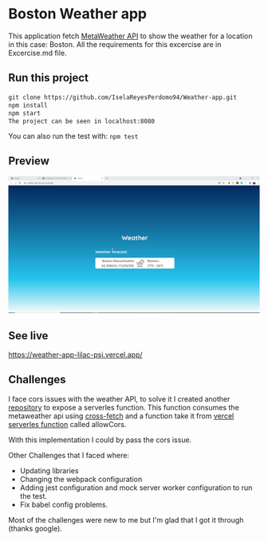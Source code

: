 # Boston Weather app 

This application fetch [MetaWeather API](https://www.metaweather.com/api/) to show the weather for a location in this case: Boston.
All the requirements for this excercise are in Excercise.md file.

## Run this project
```
git clone https://github.com/IselaReyesPerdomo94/Weather-app.git
npm install
npm start
The project can be seen in localhost:8080
```

You can also run the test with:
`npm test`

## Preview
![](https://raw.githubusercontent.com/IselaReyesPerdomo94/Weather-app/main/images/preview.jpg?token=ALRINACXUDHSVPWXUK7DGZTA5OU2U)

## See live
https://weather-app-lilac-psi.vercel.app/

## Challenges
I face cors issues with the weather API, to solve it I created another [repository](https://github.com/IselaReyesPerdomo94/weather-app-serverless) to expose a serverles function. This function consumes the metaweather api using [cross-fetch](https://www.npmjs.com/package/cross-fetch) and a function take it from [vercel serverles function](https://vercel.com/support/articles/how-to-enable-cors?query=cors#understanding-cors) called allowCors.

With this implementation I could by pass the cors issue.

Other Challenges that I faced where:
- Updating libraries
- Changing the webpack configuration
- Adding jest configuration and mock server worker configuration to run the test. 
- Fix babel config problems.

Most of the challenges were new to me but I'm glad that I got it through (thanks google).

